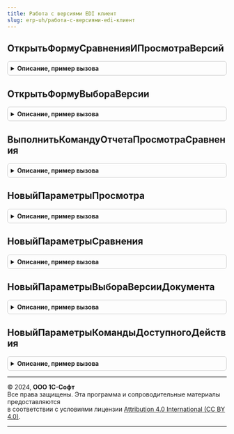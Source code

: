 ```yaml
---
title: Работа с версиями EDI клиент
slug: erp-uh/работа-с-версиями-edi-клиент
---
```



## ОткрытьФормуСравненияИПросмотраВерсий
<details style="margin: 1em 0; padding: 0.5em; border: 1px solid #ccc; border-radius: 6px;">

<summary style="font-weight: bold; cursor: pointer;">Описание, пример вызова</summary>

```bsl

// Открывает форму сравнения или просмотра версии
//
// Параметры:
// 	ПараметрыСравненияИПросмотра - Структура - см. НовыйПараметрыОткрытияФормы
Процедура ОткрытьФормуСравненияИПросмотраВерсий(ПараметрыСравненияИПросмотра) Экспорт
```

Пример вызова
```bsl
РаботаСВерсиямиEDIКлиент.ОткрытьФормуСравненияИПросмотраВерсий(ПараметрыСравненияИПросмотра) 
```
</details>

## ОткрытьФормуВыбораВерсии
<details style="margin: 1em 0; padding: 0.5em; border: 1px solid #ccc; border-radius: 6px;">

<summary style="font-weight: bold; cursor: pointer;">Описание, пример вызова</summary>

```bsl

// Открывает форму выбора версии документа сервиса
//
// Параметры:
// 	ПараметрыВыбораВерсииДокумента - Структура - см. РаботаСВерсиямиEDIКлиент.НовыйПараметрыВыбораВерсииДокумента()
Процедура ОткрытьФормуВыбораВерсии(ПараметрыВыбораВерсииДокумента) Экспорт
```

Пример вызова
```bsl
РаботаСВерсиямиEDIКлиент.ОткрытьФормуВыбораВерсии(ПараметрыВыбораВерсииДокумента) 
```
</details>

## ВыполнитьКомандуОтчетаПросмотраСравнения
<details style="margin: 1em 0; padding: 0.5em; border: 1px solid #ccc; border-radius: 6px;">

<summary style="font-weight: bold; cursor: pointer;">Описание, пример вызова</summary>

```bsl

// Выполняет обработчик команды формы сравнения версий
//
// Параметры:
// 	Параметры - Структура - см. РаботаСВерсиямиEDIКлиент.НовыйПараметрыКомандыДоступногоДействия
Процедура ВыполнитьКомандуОтчетаПросмотраСравнения(Параметры) Экспорт
```

Пример вызова
```bsl
РаботаСВерсиямиEDIКлиент.ВыполнитьКомандуОтчетаПросмотраСравнения(Параметры) 
```
</details>

## НовыйПараметрыПросмотра
<details style="margin: 1em 0; padding: 0.5em; border: 1px solid #ccc; border-radius: 6px;">

<summary style="font-weight: bold; cursor: pointer;">Описание, пример вызова</summary>

```bsl

// Конструктор параметров для открытия формы просмотра версии
//
// Параметры:
// 	ФормаВладелец - ФормаКлиентскогоПриложения - форма документа, просмотр версии которого требуется запустить
// Возвращаемое значение:
// 	Структура - см. НовыйПараметрыОткрытияФормы
//
Функция НовыйПараметрыПросмотра(ФормаВладелец = Неопределено) Экспорт
```

Пример вызова
```bsl
Результат = РаботаСВерсиямиEDIКлиент.НовыйПараметрыПросмотра(ФормаВладелец);
```
</details>

## НовыйПараметрыСравнения
<details style="margin: 1em 0; padding: 0.5em; border: 1px solid #ccc; border-radius: 6px;">

<summary style="font-weight: bold; cursor: pointer;">Описание, пример вызова</summary>

```bsl

// Конструктор параметров для открытия формы сравнения версий
//
// Параметры:
// 	ФормаВладелец - ФормаКлиентскогоПриложения - форма документа, сравнение версий которого требуется запустить
// Возвращаемое значение:
// 	Структура - см. НовыйПараметрыОткрытияФормы
//
Функция НовыйПараметрыСравнения(ФормаВладелец = Неопределено) Экспорт
```

Пример вызова
```bsl
Результат = РаботаСВерсиямиEDIКлиент.НовыйПараметрыСравнения(ФормаВладелец);
```
</details>

## НовыйПараметрыВыбораВерсииДокумента
<details style="margin: 1em 0; padding: 0.5em; border: 1px solid #ccc; border-radius: 6px;">

<summary style="font-weight: bold; cursor: pointer;">Описание, пример вызова</summary>

```bsl

// Конструктор параметров для открытия формы выбора версии документа
//
// Параметры:
// 	ФормаВладелец - ФормаКлиентскогоПриложения - форма документа, для которого открывается выбор версии
// Возвращаемое значение:
// 	Структура - Описание:
// * Организация                      - ОпределяемыйТип.ОрганизацияEDI - организация документа
// * СостояниеРедактированияДокумента - Строка                         - идентификатор состояния редактирования документа:
//     см. РаботаСВерсиямиEDIКлиентСервер.СостояниеДокументаНеРедактируется()
//     см. РаботаСВерсиямиEDIКлиентСервер.СостояниеДокументаРедактируется()
//     см. РаботаСВерсиямиEDIКлиентСервер.СостояниеДокументаРассмотрениеПрисланнойВерсии()
// * Версия                           - Строка - идентификатор версии сервиса
// * ВерсияДляСравнения               - Строка - идентификатор версии сервиса для сравнения
// * ПрисланнаяНаСогласованиеВерсия   - Строка - идентификатор, присланной на согласование, версии сервиса
// * АктуальнаяВерсия                 - Строка - идентификатор актуальной версии сервиса
// * ДокументСсылка                   - ОпределяемыйТип.ПрикладнойДокументОбъектEDI - документ информационной базы
// * Документ                         - Строка - идентификатор документа сервиса
// * ТипДокумента                     - ПеречислениеСсылка.ТипыДокументовEDI - тип документа сервиса
// * Заголовок                        - Строка - текст заголовка формы сравнения
// * ОписаниеОповещения               - ОписаниеОповещения, Неопределено - обработчик оповещения при закрытии формы
Функция НовыйПараметрыВыбораВерсииДокумента(ФормаВладелец) Экспорт
```

Пример вызова
```bsl
Результат = РаботаСВерсиямиEDIКлиент.НовыйПараметрыВыбораВерсииДокумента(ФормаВладелец) 
```
</details>

## НовыйПараметрыКомандыДоступногоДействия
<details style="margin: 1em 0; padding: 0.5em; border: 1px solid #ccc; border-radius: 6px;">

<summary style="font-weight: bold; cursor: pointer;">Описание, пример вызова</summary>

```bsl

// Конструктор параметров для выполнения действия сравнения версий
//
// Возвращаемое значение:
// 	Структура - Описание:
// * ФормаОтчета                    - ФормаКлиентскогоПриложения - форма сравнения версий.
// * ПрисланнаяНаСогласованиеВерсия - Строка - идентификатор, присланной на согласование, версии сервиса
// * АктуальнаяВерсия               - Строка - идентификатор актуальной версии сервиса.
// * Версия                         - Строка - идентификатор версии сервиса.
// * ВерсияДляСравнения             - Строка - идентификатор версии сервиса для сравнения.
// * ТипДокумента                   - ПеречислениеСсылка.ТипыДокументовEDI - тип документа сервиса.
// * Документ                       - Строка - идентификатор документа сервиса.
// * ВыполняемаяКоманда             - ПеречислениеСсылка.ДоступныеКомандыОтчетаСравненияВерсийEDI - ссылка на команду
//                                                                                                  сервиса.
//
Функция НовыйПараметрыКомандыДоступногоДействия() Экспорт
```

Пример вызова
```bsl
Результат = РаботаСВерсиямиEDIКлиент.НовыйПараметрыКомандыДоступногоДействия() 
```
</details>

---

© 2024, **ООО 1С-Софт**  
Все права защищены. Эта программа и сопроводительные материалы предоставляются  
в соответствии с условиями лицензии [Attribution 4.0 International (CC BY 4.0)](https://creativecommons.org/licenses/by/4.0/legalcode).

---

